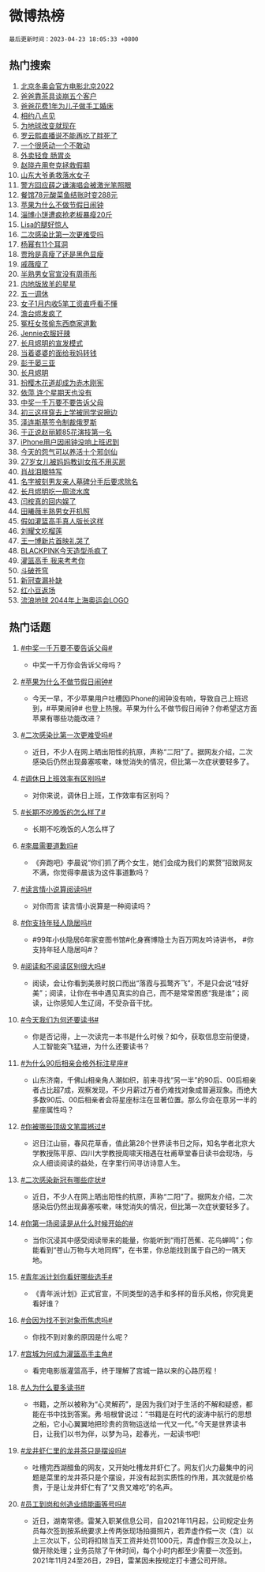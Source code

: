 # 微博热榜

`最后更新时间：2023-04-23 18:05:33 +0800`

## 热门搜索

1. [北京冬奥会官方电影北京2022](https://m.weibo.cn/search?containerid=100103type%3D1%26t%3D10%26q%3D%23%E5%8C%97%E4%BA%AC%E5%86%AC%E5%A5%A5%E4%BC%9A%E5%AE%98%E6%96%B9%E7%94%B5%E5%BD%B1%E5%8C%97%E4%BA%AC2022%23&stream_entry_id=51&isnewpage=1&extparam=seat%3D1%26pos%3D0%26cate%3D10103%26filter_type%3Drealtimehot%26stream_entry_id%3D51%26c_type%3D51%26dgr%3D0%26display_time%3D1682244331%26pre_seqid%3D168224433156304833234&luicode=10000011&lfid=106003type%253D25%2526t%253D3%2526disable_hot%253D1%2526filter_type%253Drealtimehot)
1. [爸爸靠茶具谈崩五个客户](https://m.weibo.cn/search?containerid=100103type%3D1%26t%3D10%26q%3D%23%E7%88%B8%E7%88%B8%E9%9D%A0%E8%8C%B6%E5%85%B7%E8%B0%88%E5%B4%A9%E4%BA%94%E4%B8%AA%E5%AE%A2%E6%88%B7%23&stream_entry_id=31&isnewpage=1&extparam=seat%3D1%26lcate%3D5001%26cate%3D5001%26realpos%3D1%26stream_entry_id%3D31%26q%3D%2523%25E7%2588%25B8%25E7%2588%25B8%25E9%259D%25A0%25E8%258C%25B6%25E5%2585%25B7%25E8%25B0%2588%25E5%25B4%25A9%25E4%25BA%2594%25E4%25B8%25AA%25E5%25AE%25A2%25E6%2588%25B7%2523%26dgr%3D0%26flag%3D2%26filter_type%3Drealtimehot%26pos%3D0%26c_type%3D31%26band_rank%3D1%26display_time%3D1682244331%26pre_seqid%3D168224433156304833234&luicode=10000011&lfid=106003type%253D25%2526t%253D3%2526disable_hot%253D1%2526filter_type%253Drealtimehot)
1. [爸爸花费1年为儿子做手工婚床](https://m.weibo.cn/search?containerid=100103type%3D1%26t%3D10%26q%3D%23%E7%88%B8%E7%88%B8%E8%8A%B1%E8%B4%B91%E5%B9%B4%E4%B8%BA%E5%84%BF%E5%AD%90%E5%81%9A%E6%89%8B%E5%B7%A5%E5%A9%9A%E5%BA%8A%23&stream_entry_id=31&isnewpage=1&extparam=seat%3D1%26lcate%3D5001%26cate%3D5001%26realpos%3D2%26stream_entry_id%3D31%26q%3D%2523%25E7%2588%25B8%25E7%2588%25B8%25E8%258A%25B1%25E8%25B4%25B91%25E5%25B9%25B4%25E4%25B8%25BA%25E5%2584%25BF%25E5%25AD%2590%25E5%2581%259A%25E6%2589%258B%25E5%25B7%25A5%25E5%25A9%259A%25E5%25BA%258A%2523%26dgr%3D0%26flag%3D1%26filter_type%3Drealtimehot%26pos%3D1%26c_type%3D31%26band_rank%3D2%26display_time%3D1682244331%26pre_seqid%3D168224433156304833234&luicode=10000011&lfid=106003type%253D25%2526t%253D3%2526disable_hot%253D1%2526filter_type%253Drealtimehot)
1. [相约八点见](https://m.weibo.cn/search?containerid=100103type%3D1%26t%3D10%26q%3D%23%E7%9B%B8%E7%BA%A6%E5%85%AB%E7%82%B9%E8%A7%81%23&stream_entry_id=31&isnewpage=1&extparam=seat%3D1%26lcate%3D5001%26cate%3D5001%26realpos%3D3%26stream_entry_id%3D31%26q%3D%2523%25E7%259B%25B8%25E7%25BA%25A6%25E5%2585%25AB%25E7%2582%25B9%25E8%25A7%2581%2523%26dgr%3D0%26flag%3D1%26filter_type%3Drealtimehot%26pos%3D2%26c_type%3D31%26band_rank%3D3%26display_time%3D1682244331%26pre_seqid%3D168224433156304833234&luicode=10000011&lfid=106003type%253D25%2526t%253D3%2526disable_hot%253D1%2526filter_type%253Drealtimehot)
1. [为地球改变就现在](https://m.weibo.cn/search?containerid=100103type%3D1%26t%3D10%26q%3D%23%E4%B8%BA%E5%9C%B0%E7%90%83%E6%94%B9%E5%8F%98%E5%B0%B1%E7%8E%B0%E5%9C%A8%23&stream_entry_id=31&isnewpage=1&extparam=seat%3D1%26lcate%3D5001%26cate%3D5001%26filter_type%3Drealtimehot%26stream_entry_id%3D31%26q%3D%2523%25E4%25B8%25BA%25E5%259C%25B0%25E7%2590%2583%25E6%2594%25B9%25E5%258F%2598%25E5%25B0%25B1%25E7%258E%25B0%25E5%259C%25A8%2523%26dgr%3D0%26topic_ad%3D1%26adid%3D186877%26pos%3D3%26c_type%3D31%26band_rank%3D4%26display_time%3D1682244331%26pre_seqid%3D168224433156304833234&luicode=10000011&lfid=106003type%253D25%2526t%253D3%2526disable_hot%253D1%2526filter_type%253Drealtimehot)
1. [罗云熙直播说不能再吃了胖死了](https://m.weibo.cn/search?containerid=100103type%3D1%26t%3D10%26q%3D%23%E7%BD%97%E4%BA%91%E7%86%99%E7%9B%B4%E6%92%AD%E8%AF%B4%E4%B8%8D%E8%83%BD%E5%86%8D%E5%90%83%E4%BA%86%E8%83%96%E6%AD%BB%E4%BA%86%23&stream_entry_id=31&isnewpage=1&extparam=seat%3D1%26lcate%3D5001%26cate%3D5001%26realpos%3D4%26stream_entry_id%3D31%26q%3D%2523%25E7%25BD%2597%25E4%25BA%2591%25E7%2586%2599%25E7%259B%25B4%25E6%2592%25AD%25E8%25AF%25B4%25E4%25B8%258D%25E8%2583%25BD%25E5%2586%258D%25E5%2590%2583%25E4%25BA%2586%25E8%2583%2596%25E6%25AD%25BB%25E4%25BA%2586%2523%26dgr%3D0%26flag%3D2%26filter_type%3Drealtimehot%26pos%3D4%26c_type%3D31%26band_rank%3D4%26display_time%3D1682244331%26pre_seqid%3D168224433156304833234&luicode=10000011&lfid=106003type%253D25%2526t%253D3%2526disable_hot%253D1%2526filter_type%253Drealtimehot)
1. [一个很感动一个不敢动](https://m.weibo.cn/search?containerid=100103type%3D1%26t%3D10%26q%3D%23%E4%B8%80%E4%B8%AA%E5%BE%88%E6%84%9F%E5%8A%A8%E4%B8%80%E4%B8%AA%E4%B8%8D%E6%95%A2%E5%8A%A8%23&stream_entry_id=31&isnewpage=1&extparam=seat%3D1%26lcate%3D5001%26cate%3D5001%26realpos%3D5%26stream_entry_id%3D31%26q%3D%2523%25E4%25B8%2580%25E4%25B8%25AA%25E5%25BE%2588%25E6%2584%259F%25E5%258A%25A8%25E4%25B8%2580%25E4%25B8%25AA%25E4%25B8%258D%25E6%2595%25A2%25E5%258A%25A8%2523%26dgr%3D0%26flag%3D1%26filter_type%3Drealtimehot%26pos%3D5%26c_type%3D31%26band_rank%3D5%26display_time%3D1682244331%26pre_seqid%3D168224433156304833234&luicode=10000011&lfid=106003type%253D25%2526t%253D3%2526disable_hot%253D1%2526filter_type%253Drealtimehot)
1. [外卖轻食 肠胃炎](https://m.weibo.cn/search?containerid=100103type%3D1%26t%3D10%26q%3D%E5%A4%96%E5%8D%96%E8%BD%BB%E9%A3%9F+%E8%82%A0%E8%83%83%E7%82%8E&stream_entry_id=31&isnewpage=1&extparam=seat%3D1%26lcate%3D5001%26cate%3D5001%26realpos%3D6%26stream_entry_id%3D31%26q%3D%25E5%25A4%2596%25E5%258D%2596%25E8%25BD%25BB%25E9%25A3%259F%2520%25E8%2582%25A0%25E8%2583%2583%25E7%2582%258E%26dgr%3D0%26flag%3D1%26filter_type%3Drealtimehot%26pos%3D6%26c_type%3D31%26band_rank%3D6%26display_time%3D1682244331%26pre_seqid%3D168224433156304833234&luicode=10000011&lfid=106003type%253D25%2526t%253D3%2526disable_hot%253D1%2526filter_type%253Drealtimehot)
1. [赵晓卉用夸克拯救假期](https://m.weibo.cn/search?containerid=100103type%3D1%26t%3D10%26q%3D%23%E8%B5%B5%E6%99%93%E5%8D%89%E7%94%A8%E5%A4%B8%E5%85%8B%E6%8B%AF%E6%95%91%E5%81%87%E6%9C%9F%23&stream_entry_id=31&isnewpage=1&extparam=seat%3D1%26lcate%3D5001%26cate%3D5001%26filter_type%3Drealtimehot%26stream_entry_id%3D31%26q%3D%2523%25E8%25B5%25B5%25E6%2599%2593%25E5%258D%2589%25E7%2594%25A8%25E5%25A4%25B8%25E5%2585%258B%25E6%258B%25AF%25E6%2595%2591%25E5%2581%2587%25E6%259C%259F%2523%26dgr%3D0%26topic_ad%3D1%26adid%3D187139%26pos%3D7%26c_type%3D31%26band_rank%3D7%26display_time%3D1682244331%26pre_seqid%3D168224433156304833234&luicode=10000011&lfid=106003type%253D25%2526t%253D3%2526disable_hot%253D1%2526filter_type%253Drealtimehot)
1. [山东大爷勇救落水女子](https://m.weibo.cn/search?containerid=100103type%3D1%26t%3D10%26q%3D%23%E5%B1%B1%E4%B8%9C%E5%A4%A7%E7%88%B7%E5%8B%87%E6%95%91%E8%90%BD%E6%B0%B4%E5%A5%B3%E5%AD%90%23&stream_entry_id=31&isnewpage=1&extparam=seat%3D1%26lcate%3D5001%26cate%3D5001%26realpos%3D7%26stream_entry_id%3D31%26q%3D%2523%25E5%25B1%25B1%25E4%25B8%259C%25E5%25A4%25A7%25E7%2588%25B7%25E5%258B%2587%25E6%2595%2591%25E8%2590%25BD%25E6%25B0%25B4%25E5%25A5%25B3%25E5%25AD%2590%2523%26dgr%3D0%26flag%3D1%26filter_type%3Drealtimehot%26pos%3D8%26c_type%3D31%26band_rank%3D7%26display_time%3D1682244331%26pre_seqid%3D168224433156304833234&luicode=10000011&lfid=106003type%253D25%2526t%253D3%2526disable_hot%253D1%2526filter_type%253Drealtimehot)
1. [警方回应薛之谦演唱会被激光笔照眼](https://m.weibo.cn/search?containerid=100103type%3D1%26t%3D10%26q%3D%23%E8%AD%A6%E6%96%B9%E5%9B%9E%E5%BA%94%E8%96%9B%E4%B9%8B%E8%B0%A6%E6%BC%94%E5%94%B1%E4%BC%9A%E8%A2%AB%E6%BF%80%E5%85%89%E7%AC%94%E7%85%A7%E7%9C%BC%23&stream_entry_id=31&isnewpage=1&extparam=seat%3D1%26lcate%3D5001%26cate%3D5001%26realpos%3D8%26stream_entry_id%3D31%26q%3D%2523%25E8%25AD%25A6%25E6%2596%25B9%25E5%259B%259E%25E5%25BA%2594%25E8%2596%259B%25E4%25B9%258B%25E8%25B0%25A6%25E6%25BC%2594%25E5%2594%25B1%25E4%25BC%259A%25E8%25A2%25AB%25E6%25BF%2580%25E5%2585%2589%25E7%25AC%2594%25E7%2585%25A7%25E7%259C%25BC%2523%26dgr%3D0%26flag%3D0%26filter_type%3Drealtimehot%26pos%3D9%26c_type%3D31%26band_rank%3D8%26display_time%3D1682244331%26pre_seqid%3D168224433156304833234&luicode=10000011&lfid=106003type%253D25%2526t%253D3%2526disable_hot%253D1%2526filter_type%253Drealtimehot)
1. [餐馆78元酸菜鱼结账时变288元](https://m.weibo.cn/search?containerid=100103type%3D1%26t%3D10%26q%3D%23%E9%A4%90%E9%A6%8678%E5%85%83%E9%85%B8%E8%8F%9C%E9%B1%BC%E7%BB%93%E8%B4%A6%E6%97%B6%E5%8F%98288%E5%85%83%23&stream_entry_id=31&isnewpage=1&extparam=seat%3D1%26lcate%3D5001%26cate%3D5001%26realpos%3D9%26stream_entry_id%3D31%26q%3D%2523%25E9%25A4%2590%25E9%25A6%258678%25E5%2585%2583%25E9%2585%25B8%25E8%258F%259C%25E9%25B1%25BC%25E7%25BB%2593%25E8%25B4%25A6%25E6%2597%25B6%25E5%258F%2598288%25E5%2585%2583%2523%26dgr%3D0%26flag%3D1%26filter_type%3Drealtimehot%26pos%3D10%26c_type%3D31%26band_rank%3D9%26display_time%3D1682244331%26pre_seqid%3D168224433156304833234&luicode=10000011&lfid=106003type%253D25%2526t%253D3%2526disable_hot%253D1%2526filter_type%253Drealtimehot)
1. [苹果为什么不做节假日闹钟](https://m.weibo.cn/search?containerid=100103type%3D1%26t%3D10%26q%3D%23%E8%8B%B9%E6%9E%9C%E4%B8%BA%E4%BB%80%E4%B9%88%E4%B8%8D%E5%81%9A%E8%8A%82%E5%81%87%E6%97%A5%E9%97%B9%E9%92%9F%23&stream_entry_id=31&isnewpage=1&extparam=seat%3D1%26lcate%3D5001%26cate%3D5001%26realpos%3D10%26stream_entry_id%3D31%26q%3D%2523%25E8%258B%25B9%25E6%259E%259C%25E4%25B8%25BA%25E4%25BB%2580%25E4%25B9%2588%25E4%25B8%258D%25E5%2581%259A%25E8%258A%2582%25E5%2581%2587%25E6%2597%25A5%25E9%2597%25B9%25E9%2592%259F%2523%26dgr%3D0%26flag%3D1%26filter_type%3Drealtimehot%26pos%3D11%26c_type%3D31%26band_rank%3D10%26display_time%3D1682244331%26pre_seqid%3D168224433156304833234&luicode=10000011&lfid=106003type%253D25%2526t%253D3%2526disable_hot%253D1%2526filter_type%253Drealtimehot)
1. [淄博小饼遭疯抢老板暴瘦20斤](https://m.weibo.cn/search?containerid=100103type%3D1%26t%3D10%26q%3D%23%E6%B7%84%E5%8D%9A%E5%B0%8F%E9%A5%BC%E9%81%AD%E7%96%AF%E6%8A%A2%E8%80%81%E6%9D%BF%E6%9A%B4%E7%98%A620%E6%96%A4%23&stream_entry_id=31&isnewpage=1&extparam=seat%3D1%26lcate%3D5001%26cate%3D5001%26realpos%3D11%26stream_entry_id%3D31%26q%3D%2523%25E6%25B7%2584%25E5%258D%259A%25E5%25B0%258F%25E9%25A5%25BC%25E9%2581%25AD%25E7%2596%25AF%25E6%258A%25A2%25E8%2580%2581%25E6%259D%25BF%25E6%259A%25B4%25E7%2598%25A620%25E6%2596%25A4%2523%26dgr%3D0%26flag%3D2%26filter_type%3Drealtimehot%26pos%3D12%26c_type%3D31%26band_rank%3D11%26display_time%3D1682244331%26pre_seqid%3D168224433156304833234&luicode=10000011&lfid=106003type%253D25%2526t%253D3%2526disable_hot%253D1%2526filter_type%253Drealtimehot)
1. [Lisa的腿好惊人](https://m.weibo.cn/search?containerid=100103type%3D1%26t%3D10%26q%3DLisa%E7%9A%84%E8%85%BF%E5%A5%BD%E6%83%8A%E4%BA%BA&stream_entry_id=31&isnewpage=1&extparam=seat%3D1%26lcate%3D5001%26cate%3D5001%26realpos%3D12%26stream_entry_id%3D31%26q%3DLisa%25E7%259A%2584%25E8%2585%25BF%25E5%25A5%25BD%25E6%2583%258A%25E4%25BA%25BA%26dgr%3D0%26flag%3D0%26filter_type%3Drealtimehot%26pos%3D13%26c_type%3D31%26band_rank%3D12%26display_time%3D1682244331%26pre_seqid%3D168224433156304833234&luicode=10000011&lfid=106003type%253D25%2526t%253D3%2526disable_hot%253D1%2526filter_type%253Drealtimehot)
1. [二次感染比第一次更难受吗](https://m.weibo.cn/search?containerid=100103type%3D1%26t%3D10%26q%3D%23%E4%BA%8C%E6%AC%A1%E6%84%9F%E6%9F%93%E6%AF%94%E7%AC%AC%E4%B8%80%E6%AC%A1%E6%9B%B4%E9%9A%BE%E5%8F%97%E5%90%97%23&stream_entry_id=31&isnewpage=1&extparam=seat%3D1%26lcate%3D5001%26cate%3D5001%26realpos%3D13%26stream_entry_id%3D31%26q%3D%2523%25E4%25BA%258C%25E6%25AC%25A1%25E6%2584%259F%25E6%259F%2593%25E6%25AF%2594%25E7%25AC%25AC%25E4%25B8%2580%25E6%25AC%25A1%25E6%259B%25B4%25E9%259A%25BE%25E5%258F%2597%25E5%2590%2597%2523%26dgr%3D0%26flag%3D0%26filter_type%3Drealtimehot%26pos%3D14%26c_type%3D31%26band_rank%3D13%26display_time%3D1682244331%26pre_seqid%3D168224433156304833234&luicode=10000011&lfid=106003type%253D25%2526t%253D3%2526disable_hot%253D1%2526filter_type%253Drealtimehot)
1. [杨幂有11个耳洞](https://m.weibo.cn/search?containerid=100103type%3D1%26t%3D10%26q%3D%23%E6%9D%A8%E5%B9%82%E6%9C%8911%E4%B8%AA%E8%80%B3%E6%B4%9E%23&stream_entry_id=31&isnewpage=1&extparam=seat%3D1%26lcate%3D5001%26cate%3D5001%26realpos%3D14%26stream_entry_id%3D31%26q%3D%2523%25E6%259D%25A8%25E5%25B9%2582%25E6%259C%258911%25E4%25B8%25AA%25E8%2580%25B3%25E6%25B4%259E%2523%26dgr%3D0%26flag%3D2%26filter_type%3Drealtimehot%26pos%3D15%26c_type%3D31%26band_rank%3D14%26display_time%3D1682244331%26pre_seqid%3D168224433156304833234&luicode=10000011&lfid=106003type%253D25%2526t%253D3%2526disable_hot%253D1%2526filter_type%253Drealtimehot)
1. [贾玲是真瘦了还是黑色显瘦](https://m.weibo.cn/search?containerid=100103type%3D1%26t%3D10%26q%3D%23%E8%B4%BE%E7%8E%B2%E6%98%AF%E7%9C%9F%E7%98%A6%E4%BA%86%E8%BF%98%E6%98%AF%E9%BB%91%E8%89%B2%E6%98%BE%E7%98%A6%23&stream_entry_id=31&isnewpage=1&extparam=seat%3D1%26lcate%3D5001%26cate%3D5001%26realpos%3D15%26stream_entry_id%3D31%26q%3D%2523%25E8%25B4%25BE%25E7%258E%25B2%25E6%2598%25AF%25E7%259C%259F%25E7%2598%25A6%25E4%25BA%2586%25E8%25BF%2598%25E6%2598%25AF%25E9%25BB%2591%25E8%2589%25B2%25E6%2598%25BE%25E7%2598%25A6%2523%26dgr%3D0%26flag%3D2%26filter_type%3Drealtimehot%26pos%3D16%26c_type%3D31%26band_rank%3D15%26display_time%3D1682244331%26pre_seqid%3D168224433156304833234&luicode=10000011&lfid=106003type%253D25%2526t%253D3%2526disable_hot%253D1%2526filter_type%253Drealtimehot)
1. [戚薇瘦了](https://m.weibo.cn/search?containerid=100103type%3D1%26t%3D10%26q%3D%23%E6%88%9A%E8%96%87%E7%98%A6%E4%BA%86%23&stream_entry_id=31&isnewpage=1&extparam=seat%3D1%26lcate%3D5001%26cate%3D5001%26realpos%3D16%26stream_entry_id%3D31%26q%3D%2523%25E6%2588%259A%25E8%2596%2587%25E7%2598%25A6%25E4%25BA%2586%2523%26dgr%3D0%26flag%3D0%26filter_type%3Drealtimehot%26pos%3D17%26c_type%3D31%26band_rank%3D16%26display_time%3D1682244331%26pre_seqid%3D168224433156304833234&luicode=10000011&lfid=106003type%253D25%2526t%253D3%2526disable_hot%253D1%2526filter_type%253Drealtimehot)
1. [半熟男女官宣没有周雨彤](https://m.weibo.cn/search?containerid=100103type%3D1%26t%3D10%26q%3D%23%E5%8D%8A%E7%86%9F%E7%94%B7%E5%A5%B3%E5%AE%98%E5%AE%A3%E6%B2%A1%E6%9C%89%E5%91%A8%E9%9B%A8%E5%BD%A4%23&stream_entry_id=31&isnewpage=1&extparam=seat%3D1%26lcate%3D5001%26cate%3D5001%26realpos%3D17%26stream_entry_id%3D31%26q%3D%2523%25E5%258D%258A%25E7%2586%259F%25E7%2594%25B7%25E5%25A5%25B3%25E5%25AE%2598%25E5%25AE%25A3%25E6%25B2%25A1%25E6%259C%2589%25E5%2591%25A8%25E9%259B%25A8%25E5%25BD%25A4%2523%26dgr%3D0%26flag%3D1%26filter_type%3Drealtimehot%26pos%3D18%26c_type%3D31%26band_rank%3D17%26display_time%3D1682244331%26pre_seqid%3D168224433156304833234&luicode=10000011&lfid=106003type%253D25%2526t%253D3%2526disable_hot%253D1%2526filter_type%253Drealtimehot)
1. [内地版放羊的星星](https://m.weibo.cn/search?containerid=100103type%3D1%26t%3D10%26q%3D%23%E5%86%85%E5%9C%B0%E7%89%88%E6%94%BE%E7%BE%8A%E7%9A%84%E6%98%9F%E6%98%9F%23&stream_entry_id=31&isnewpage=1&extparam=seat%3D1%26lcate%3D5001%26cate%3D5001%26realpos%3D18%26stream_entry_id%3D31%26q%3D%2523%25E5%2586%2585%25E5%259C%25B0%25E7%2589%2588%25E6%2594%25BE%25E7%25BE%258A%25E7%259A%2584%25E6%2598%259F%25E6%2598%259F%2523%26dgr%3D0%26flag%3D1%26filter_type%3Drealtimehot%26pos%3D19%26c_type%3D31%26band_rank%3D18%26display_time%3D1682244331%26pre_seqid%3D168224433156304833234&luicode=10000011&lfid=106003type%253D25%2526t%253D3%2526disable_hot%253D1%2526filter_type%253Drealtimehot)
1. [五一调休](https://m.weibo.cn/search?containerid=100103type%3D1%26t%3D10%26q%3D%E4%BA%94%E4%B8%80%E8%B0%83%E4%BC%91&stream_entry_id=31&isnewpage=1&extparam=seat%3D1%26lcate%3D5001%26cate%3D5001%26realpos%3D19%26stream_entry_id%3D31%26q%3D%25E4%25BA%2594%25E4%25B8%2580%25E8%25B0%2583%25E4%25BC%2591%26dgr%3D0%26flag%3D0%26filter_type%3Drealtimehot%26pos%3D20%26c_type%3D31%26band_rank%3D19%26display_time%3D1682244331%26pre_seqid%3D168224433156304833234&luicode=10000011&lfid=106003type%253D25%2526t%253D3%2526disable_hot%253D1%2526filter_type%253Drealtimehot)
1. [女子1月内收5笔工资直呼看不懂](https://m.weibo.cn/search?containerid=100103type%3D1%26t%3D10%26q%3D%23%E5%A5%B3%E5%AD%901%E6%9C%88%E5%86%85%E6%94%B65%E7%AC%94%E5%B7%A5%E8%B5%84%E7%9B%B4%E5%91%BC%E7%9C%8B%E4%B8%8D%E6%87%82%23&stream_entry_id=31&isnewpage=1&extparam=seat%3D1%26lcate%3D5001%26cate%3D5001%26realpos%3D20%26stream_entry_id%3D31%26q%3D%2523%25E5%25A5%25B3%25E5%25AD%25901%25E6%259C%2588%25E5%2586%2585%25E6%2594%25B65%25E7%25AC%2594%25E5%25B7%25A5%25E8%25B5%2584%25E7%259B%25B4%25E5%2591%25BC%25E7%259C%258B%25E4%25B8%258D%25E6%2587%2582%2523%26dgr%3D0%26flag%3D0%26filter_type%3Drealtimehot%26pos%3D21%26c_type%3D31%26band_rank%3D20%26display_time%3D1682244331%26pre_seqid%3D168224433156304833234&luicode=10000011&lfid=106003type%253D25%2526t%253D3%2526disable_hot%253D1%2526filter_type%253Drealtimehot)
1. [澹台烬发疯了](https://m.weibo.cn/search?containerid=100103type%3D1%26t%3D10%26q%3D%23%E6%BE%B9%E5%8F%B0%E7%83%AC%E5%8F%91%E7%96%AF%E4%BA%86%23&stream_entry_id=31&isnewpage=1&extparam=seat%3D1%26lcate%3D5001%26cate%3D5001%26realpos%3D21%26stream_entry_id%3D31%26q%3D%2523%25E6%25BE%25B9%25E5%258F%25B0%25E7%2583%25AC%25E5%258F%2591%25E7%2596%25AF%25E4%25BA%2586%2523%26dgr%3D0%26flag%3D0%26filter_type%3Drealtimehot%26pos%3D22%26c_type%3D31%26band_rank%3D21%26display_time%3D1682244331%26pre_seqid%3D168224433156304833234&luicode=10000011&lfid=106003type%253D25%2526t%253D3%2526disable_hot%253D1%2526filter_type%253Drealtimehot)
1. [冤枉女孩偷东西商家道歉](https://m.weibo.cn/search?containerid=100103type%3D1%26t%3D10%26q%3D%23%E5%86%A4%E6%9E%89%E5%A5%B3%E5%AD%A9%E5%81%B7%E4%B8%9C%E8%A5%BF%E5%95%86%E5%AE%B6%E9%81%93%E6%AD%89%23&stream_entry_id=31&isnewpage=1&extparam=seat%3D1%26lcate%3D5001%26cate%3D5001%26realpos%3D22%26stream_entry_id%3D31%26q%3D%2523%25E5%2586%25A4%25E6%259E%2589%25E5%25A5%25B3%25E5%25AD%25A9%25E5%2581%25B7%25E4%25B8%259C%25E8%25A5%25BF%25E5%2595%2586%25E5%25AE%25B6%25E9%2581%2593%25E6%25AD%2589%2523%26dgr%3D0%26flag%3D0%26filter_type%3Drealtimehot%26pos%3D23%26c_type%3D31%26band_rank%3D22%26display_time%3D1682244331%26pre_seqid%3D168224433156304833234&luicode=10000011&lfid=106003type%253D25%2526t%253D3%2526disable_hot%253D1%2526filter_type%253Drealtimehot)
1. [Jennie衣服好辣](https://m.weibo.cn/search?containerid=100103type%3D1%26t%3D10%26q%3D%23Jennie%E8%A1%A3%E6%9C%8D%E5%A5%BD%E8%BE%A3%23&stream_entry_id=31&isnewpage=1&extparam=seat%3D1%26lcate%3D5001%26cate%3D5001%26realpos%3D23%26stream_entry_id%3D31%26q%3D%2523Jennie%25E8%25A1%25A3%25E6%259C%258D%25E5%25A5%25BD%25E8%25BE%25A3%2523%26dgr%3D0%26flag%3D0%26filter_type%3Drealtimehot%26pos%3D24%26c_type%3D31%26band_rank%3D23%26display_time%3D1682244331%26pre_seqid%3D168224433156304833234&luicode=10000011&lfid=106003type%253D25%2526t%253D3%2526disable_hot%253D1%2526filter_type%253Drealtimehot)
1. [长月烬明的宣发模式](https://m.weibo.cn/search?containerid=100103type%3D1%26t%3D10%26q%3D%23%E9%95%BF%E6%9C%88%E7%83%AC%E6%98%8E%E7%9A%84%E5%AE%A3%E5%8F%91%E6%A8%A1%E5%BC%8F%23&stream_entry_id=31&isnewpage=1&extparam=seat%3D1%26lcate%3D5001%26cate%3D5001%26realpos%3D24%26stream_entry_id%3D31%26q%3D%2523%25E9%2595%25BF%25E6%259C%2588%25E7%2583%25AC%25E6%2598%258E%25E7%259A%2584%25E5%25AE%25A3%25E5%258F%2591%25E6%25A8%25A1%25E5%25BC%258F%2523%26dgr%3D0%26flag%3D1%26filter_type%3Drealtimehot%26pos%3D25%26c_type%3D31%26band_rank%3D24%26display_time%3D1682244331%26pre_seqid%3D168224433156304833234&luicode=10000011&lfid=106003type%253D25%2526t%253D3%2526disable_hot%253D1%2526filter_type%253Drealtimehot)
1. [当着婆婆的面给我妈转钱](https://m.weibo.cn/search?containerid=100103type%3D1%26t%3D10%26q%3D%E5%BD%93%E7%9D%80%E5%A9%86%E5%A9%86%E7%9A%84%E9%9D%A2%E7%BB%99%E6%88%91%E5%A6%88%E8%BD%AC%E9%92%B1&stream_entry_id=31&isnewpage=1&extparam=seat%3D1%26lcate%3D5001%26cate%3D5001%26realpos%3D25%26stream_entry_id%3D31%26q%3D%25E5%25BD%2593%25E7%259D%2580%25E5%25A9%2586%25E5%25A9%2586%25E7%259A%2584%25E9%259D%25A2%25E7%25BB%2599%25E6%2588%2591%25E5%25A6%2588%25E8%25BD%25AC%25E9%2592%25B1%26dgr%3D0%26flag%3D0%26filter_type%3Drealtimehot%26pos%3D26%26c_type%3D31%26band_rank%3D25%26display_time%3D1682244331%26pre_seqid%3D168224433156304833234&luicode=10000011&lfid=106003type%253D25%2526t%253D3%2526disable_hot%253D1%2526filter_type%253Drealtimehot)
1. [彭于晏三亚](https://m.weibo.cn/search?containerid=100103type%3D1%26t%3D10%26q%3D%E5%BD%AD%E4%BA%8E%E6%99%8F%E4%B8%89%E4%BA%9A&stream_entry_id=31&isnewpage=1&extparam=seat%3D1%26lcate%3D5001%26cate%3D5001%26realpos%3D26%26stream_entry_id%3D31%26q%3D%25E5%25BD%25AD%25E4%25BA%258E%25E6%2599%258F%25E4%25B8%2589%25E4%25BA%259A%26dgr%3D0%26flag%3D1%26filter_type%3Drealtimehot%26pos%3D27%26c_type%3D31%26band_rank%3D26%26display_time%3D1682244331%26pre_seqid%3D168224433156304833234&luicode=10000011&lfid=106003type%253D25%2526t%253D3%2526disable_hot%253D1%2526filter_type%253Drealtimehot)
1. [长月烬明](https://m.weibo.cn/search?containerid=100103type%3D1%26t%3D10%26q%3D%E9%95%BF%E6%9C%88%E7%83%AC%E6%98%8E&stream_entry_id=31&isnewpage=1&extparam=seat%3D1%26lcate%3D5001%26cate%3D5001%26realpos%3D27%26stream_entry_id%3D31%26q%3D%25E9%2595%25BF%25E6%259C%2588%25E7%2583%25AC%25E6%2598%258E%26dgr%3D0%26flag%3D1%26filter_type%3Drealtimehot%26pos%3D28%26c_type%3D31%26band_rank%3D27%26display_time%3D1682244331%26pre_seqid%3D168224433156304833234&luicode=10000011&lfid=106003type%253D25%2526t%253D3%2526disable_hot%253D1%2526filter_type%253Drealtimehot)
1. [扮樱木花道却成为赤木刚宪](https://m.weibo.cn/search?containerid=100103type%3D1%26t%3D10%26q%3D%23%E6%89%AE%E6%A8%B1%E6%9C%A8%E8%8A%B1%E9%81%93%E5%8D%B4%E6%88%90%E4%B8%BA%E8%B5%A4%E6%9C%A8%E5%88%9A%E5%AE%AA%23&stream_entry_id=31&isnewpage=1&extparam=seat%3D1%26lcate%3D5001%26cate%3D5001%26realpos%3D28%26stream_entry_id%3D31%26q%3D%2523%25E6%2589%25AE%25E6%25A8%25B1%25E6%259C%25A8%25E8%258A%25B1%25E9%2581%2593%25E5%258D%25B4%25E6%2588%2590%25E4%25B8%25BA%25E8%25B5%25A4%25E6%259C%25A8%25E5%2588%259A%25E5%25AE%25AA%2523%26dgr%3D0%26flag%3D0%26filter_type%3Drealtimehot%26pos%3D29%26c_type%3D31%26band_rank%3D28%26display_time%3D1682244331%26pre_seqid%3D168224433156304833234&luicode=10000011&lfid=106003type%253D25%2526t%253D3%2526disable_hot%253D1%2526filter_type%253Drealtimehot)
1. [依萍 连个星期天也没有](https://m.weibo.cn/search?containerid=100103type%3D1%26t%3D10%26q%3D%E4%BE%9D%E8%90%8D+%E8%BF%9E%E4%B8%AA%E6%98%9F%E6%9C%9F%E5%A4%A9%E4%B9%9F%E6%B2%A1%E6%9C%89&stream_entry_id=31&isnewpage=1&extparam=seat%3D1%26lcate%3D5001%26cate%3D5001%26realpos%3D29%26stream_entry_id%3D31%26q%3D%25E4%25BE%259D%25E8%2590%258D%2520%25E8%25BF%259E%25E4%25B8%25AA%25E6%2598%259F%25E6%259C%259F%25E5%25A4%25A9%25E4%25B9%259F%25E6%25B2%25A1%25E6%259C%2589%26dgr%3D0%26flag%3D0%26filter_type%3Drealtimehot%26pos%3D30%26c_type%3D31%26band_rank%3D29%26display_time%3D1682244331%26pre_seqid%3D168224433156304833234&luicode=10000011&lfid=106003type%253D25%2526t%253D3%2526disable_hot%253D1%2526filter_type%253Drealtimehot)
1. [中奖一千万要不要告诉父母](https://m.weibo.cn/search?containerid=100103type%3D1%26t%3D10%26q%3D%23%E4%B8%AD%E5%A5%96%E4%B8%80%E5%8D%83%E4%B8%87%E8%A6%81%E4%B8%8D%E8%A6%81%E5%91%8A%E8%AF%89%E7%88%B6%E6%AF%8D%23&stream_entry_id=31&isnewpage=1&extparam=seat%3D1%26lcate%3D5001%26cate%3D5001%26realpos%3D30%26stream_entry_id%3D31%26q%3D%2523%25E4%25B8%25AD%25E5%25A5%2596%25E4%25B8%2580%25E5%258D%2583%25E4%25B8%2587%25E8%25A6%2581%25E4%25B8%258D%25E8%25A6%2581%25E5%2591%258A%25E8%25AF%2589%25E7%2588%25B6%25E6%25AF%258D%2523%26dgr%3D0%26flag%3D0%26filter_type%3Drealtimehot%26pos%3D31%26c_type%3D31%26band_rank%3D30%26display_time%3D1682244331%26pre_seqid%3D168224433156304833234&luicode=10000011&lfid=106003type%253D25%2526t%253D3%2526disable_hot%253D1%2526filter_type%253Drealtimehot)
1. [初三这样穿去上学被同学说擦边](https://m.weibo.cn/search?containerid=100103type%3D1%26t%3D10%26q%3D%E5%88%9D%E4%B8%89%E8%BF%99%E6%A0%B7%E7%A9%BF%E5%8E%BB%E4%B8%8A%E5%AD%A6%E8%A2%AB%E5%90%8C%E5%AD%A6%E8%AF%B4%E6%93%A6%E8%BE%B9&stream_entry_id=31&isnewpage=1&extparam=seat%3D1%26lcate%3D5001%26cate%3D5001%26realpos%3D31%26stream_entry_id%3D31%26q%3D%25E5%2588%259D%25E4%25B8%2589%25E8%25BF%2599%25E6%25A0%25B7%25E7%25A9%25BF%25E5%258E%25BB%25E4%25B8%258A%25E5%25AD%25A6%25E8%25A2%25AB%25E5%2590%258C%25E5%25AD%25A6%25E8%25AF%25B4%25E6%2593%25A6%25E8%25BE%25B9%26dgr%3D0%26flag%3D1%26filter_type%3Drealtimehot%26pos%3D32%26c_type%3D31%26band_rank%3D31%26display_time%3D1682244331%26pre_seqid%3D168224433156304833234&luicode=10000011&lfid=106003type%253D25%2526t%253D3%2526disable_hot%253D1%2526filter_type%253Drealtimehot)
1. [泽连斯基签令制裁俄罗斯](https://m.weibo.cn/search?containerid=100103type%3D1%26t%3D10%26q%3D%23%E6%B3%BD%E8%BF%9E%E6%96%AF%E5%9F%BA%E7%AD%BE%E4%BB%A4%E5%88%B6%E8%A3%81%E4%BF%84%E7%BD%97%E6%96%AF%23&stream_entry_id=31&isnewpage=1&extparam=seat%3D1%26lcate%3D5001%26cate%3D5001%26realpos%3D32%26stream_entry_id%3D31%26q%3D%2523%25E6%25B3%25BD%25E8%25BF%259E%25E6%2596%25AF%25E5%259F%25BA%25E7%25AD%25BE%25E4%25BB%25A4%25E5%2588%25B6%25E8%25A3%2581%25E4%25BF%2584%25E7%25BD%2597%25E6%2596%25AF%2523%26dgr%3D0%26flag%3D1%26filter_type%3Drealtimehot%26pos%3D33%26c_type%3D31%26band_rank%3D32%26display_time%3D1682244331%26pre_seqid%3D168224433156304833234&luicode=10000011&lfid=106003type%253D25%2526t%253D3%2526disable_hot%253D1%2526filter_type%253Drealtimehot)
1. [于正说赵丽颖85花演技第一名](https://m.weibo.cn/search?containerid=100103type%3D1%26t%3D10%26q%3D%23%E4%BA%8E%E6%AD%A3%E8%AF%B4%E8%B5%B5%E4%B8%BD%E9%A2%9685%E8%8A%B1%E6%BC%94%E6%8A%80%E7%AC%AC%E4%B8%80%E5%90%8D%23&stream_entry_id=31&isnewpage=1&extparam=seat%3D1%26lcate%3D5001%26cate%3D5001%26realpos%3D33%26stream_entry_id%3D31%26q%3D%2523%25E4%25BA%258E%25E6%25AD%25A3%25E8%25AF%25B4%25E8%25B5%25B5%25E4%25B8%25BD%25E9%25A2%259685%25E8%258A%25B1%25E6%25BC%2594%25E6%258A%2580%25E7%25AC%25AC%25E4%25B8%2580%25E5%2590%258D%2523%26dgr%3D0%26flag%3D0%26filter_type%3Drealtimehot%26pos%3D34%26c_type%3D31%26band_rank%3D33%26display_time%3D1682244331%26pre_seqid%3D168224433156304833234&luicode=10000011&lfid=106003type%253D25%2526t%253D3%2526disable_hot%253D1%2526filter_type%253Drealtimehot)
1. [iPhone用户因闹钟没响上班迟到](https://m.weibo.cn/search?containerid=100103type%3D1%26t%3D10%26q%3D%23iPhone%E7%94%A8%E6%88%B7%E5%9B%A0%E9%97%B9%E9%92%9F%E6%B2%A1%E5%93%8D%E4%B8%8A%E7%8F%AD%E8%BF%9F%E5%88%B0%23&stream_entry_id=31&isnewpage=1&extparam=seat%3D1%26lcate%3D5001%26cate%3D5001%26realpos%3D34%26stream_entry_id%3D31%26q%3D%2523iPhone%25E7%2594%25A8%25E6%2588%25B7%25E5%259B%25A0%25E9%2597%25B9%25E9%2592%259F%25E6%25B2%25A1%25E5%2593%258D%25E4%25B8%258A%25E7%258F%25AD%25E8%25BF%259F%25E5%2588%25B0%2523%26dgr%3D0%26flag%3D0%26filter_type%3Drealtimehot%26pos%3D35%26c_type%3D31%26band_rank%3D34%26display_time%3D1682244331%26pre_seqid%3D168224433156304833234&luicode=10000011&lfid=106003type%253D25%2526t%253D3%2526disable_hot%253D1%2526filter_type%253Drealtimehot)
1. [今天的怨气可以养活十个邪剑仙](https://m.weibo.cn/search?containerid=100103type%3D1%26t%3D10%26q%3D%E4%BB%8A%E5%A4%A9%E7%9A%84%E6%80%A8%E6%B0%94%E5%8F%AF%E4%BB%A5%E5%85%BB%E6%B4%BB%E5%8D%81%E4%B8%AA%E9%82%AA%E5%89%91%E4%BB%99&stream_entry_id=31&isnewpage=1&extparam=seat%3D1%26lcate%3D5001%26cate%3D5001%26realpos%3D35%26stream_entry_id%3D31%26q%3D%25E4%25BB%258A%25E5%25A4%25A9%25E7%259A%2584%25E6%2580%25A8%25E6%25B0%2594%25E5%258F%25AF%25E4%25BB%25A5%25E5%2585%25BB%25E6%25B4%25BB%25E5%258D%2581%25E4%25B8%25AA%25E9%2582%25AA%25E5%2589%2591%25E4%25BB%2599%26dgr%3D0%26flag%3D0%26filter_type%3Drealtimehot%26pos%3D36%26c_type%3D31%26band_rank%3D35%26display_time%3D1682244331%26pre_seqid%3D168224433156304833234&luicode=10000011&lfid=106003type%253D25%2526t%253D3%2526disable_hot%253D1%2526filter_type%253Drealtimehot)
1. [27岁女儿被妈妈教训女孩不用买房](https://m.weibo.cn/search?containerid=100103type%3D1%26t%3D10%26q%3D%2327%E5%B2%81%E5%A5%B3%E5%84%BF%E8%A2%AB%E5%A6%88%E5%A6%88%E6%95%99%E8%AE%AD%E5%A5%B3%E5%AD%A9%E4%B8%8D%E7%94%A8%E4%B9%B0%E6%88%BF%23&stream_entry_id=31&isnewpage=1&extparam=seat%3D1%26lcate%3D5001%26cate%3D5001%26realpos%3D36%26stream_entry_id%3D31%26q%3D%252327%25E5%25B2%2581%25E5%25A5%25B3%25E5%2584%25BF%25E8%25A2%25AB%25E5%25A6%2588%25E5%25A6%2588%25E6%2595%2599%25E8%25AE%25AD%25E5%25A5%25B3%25E5%25AD%25A9%25E4%25B8%258D%25E7%2594%25A8%25E4%25B9%25B0%25E6%2588%25BF%2523%26dgr%3D0%26flag%3D0%26filter_type%3Drealtimehot%26pos%3D37%26c_type%3D31%26band_rank%3D36%26display_time%3D1682244331%26pre_seqid%3D168224433156304833234&luicode=10000011&lfid=106003type%253D25%2526t%253D3%2526disable_hot%253D1%2526filter_type%253Drealtimehot)
1. [肖战泪眼特写](https://m.weibo.cn/search?containerid=100103type%3D1%26t%3D10%26q%3D%23%E8%82%96%E6%88%98%E6%B3%AA%E7%9C%BC%E7%89%B9%E5%86%99%23&stream_entry_id=31&isnewpage=1&extparam=seat%3D1%26lcate%3D5001%26cate%3D5001%26realpos%3D37%26stream_entry_id%3D31%26q%3D%2523%25E8%2582%2596%25E6%2588%2598%25E6%25B3%25AA%25E7%259C%25BC%25E7%2589%25B9%25E5%2586%2599%2523%26dgr%3D0%26flag%3D1%26filter_type%3Drealtimehot%26pos%3D38%26c_type%3D31%26band_rank%3D37%26display_time%3D1682244331%26pre_seqid%3D168224433156304833234&luicode=10000011&lfid=106003type%253D25%2526t%253D3%2526disable_hot%253D1%2526filter_type%253Drealtimehot)
1. [名字被刻男友亲人墓碑分手后要求除名](https://m.weibo.cn/search?containerid=100103type%3D1%26t%3D10%26q%3D%23%E5%90%8D%E5%AD%97%E8%A2%AB%E5%88%BB%E7%94%B7%E5%8F%8B%E4%BA%B2%E4%BA%BA%E5%A2%93%E7%A2%91%E5%88%86%E6%89%8B%E5%90%8E%E8%A6%81%E6%B1%82%E9%99%A4%E5%90%8D%23&stream_entry_id=31&isnewpage=1&extparam=seat%3D1%26lcate%3D5001%26cate%3D5001%26realpos%3D38%26stream_entry_id%3D31%26q%3D%2523%25E5%2590%258D%25E5%25AD%2597%25E8%25A2%25AB%25E5%2588%25BB%25E7%2594%25B7%25E5%258F%258B%25E4%25BA%25B2%25E4%25BA%25BA%25E5%25A2%2593%25E7%25A2%2591%25E5%2588%2586%25E6%2589%258B%25E5%2590%258E%25E8%25A6%2581%25E6%25B1%2582%25E9%2599%25A4%25E5%2590%258D%2523%26dgr%3D0%26flag%3D1%26filter_type%3Drealtimehot%26pos%3D39%26c_type%3D31%26band_rank%3D38%26display_time%3D1682244331%26pre_seqid%3D168224433156304833234&luicode=10000011&lfid=106003type%253D25%2526t%253D3%2526disable_hot%253D1%2526filter_type%253Drealtimehot)
1. [长月烬明吃一周流水席](https://m.weibo.cn/search?containerid=100103type%3D1%26t%3D10%26q%3D%23%E9%95%BF%E6%9C%88%E7%83%AC%E6%98%8E%E5%90%83%E4%B8%80%E5%91%A8%E6%B5%81%E6%B0%B4%E5%B8%AD%23&stream_entry_id=31&isnewpage=1&extparam=seat%3D1%26lcate%3D5001%26cate%3D5001%26realpos%3D39%26stream_entry_id%3D31%26q%3D%2523%25E9%2595%25BF%25E6%259C%2588%25E7%2583%25AC%25E6%2598%258E%25E5%2590%2583%25E4%25B8%2580%25E5%2591%25A8%25E6%25B5%2581%25E6%25B0%25B4%25E5%25B8%25AD%2523%26dgr%3D0%26flag%3D1%26filter_type%3Drealtimehot%26pos%3D40%26c_type%3D31%26band_rank%3D39%26display_time%3D1682244331%26pre_seqid%3D168224433156304833234&luicode=10000011&lfid=106003type%253D25%2526t%253D3%2526disable_hot%253D1%2526filter_type%253Drealtimehot)
1. [闫桉真的回内娱了](https://m.weibo.cn/search?containerid=100103type%3D1%26t%3D10%26q%3D%23%E9%97%AB%E6%A1%89%E7%9C%9F%E7%9A%84%E5%9B%9E%E5%86%85%E5%A8%B1%E4%BA%86%23&stream_entry_id=31&isnewpage=1&extparam=seat%3D1%26lcate%3D5001%26cate%3D5001%26realpos%3D40%26stream_entry_id%3D31%26q%3D%2523%25E9%2597%25AB%25E6%25A1%2589%25E7%259C%259F%25E7%259A%2584%25E5%259B%259E%25E5%2586%2585%25E5%25A8%25B1%25E4%25BA%2586%2523%26dgr%3D0%26flag%3D0%26filter_type%3Drealtimehot%26pos%3D41%26c_type%3D31%26band_rank%3D40%26display_time%3D1682244331%26pre_seqid%3D168224433156304833234&luicode=10000011&lfid=106003type%253D25%2526t%253D3%2526disable_hot%253D1%2526filter_type%253Drealtimehot)
1. [田曦薇半熟男女开机照](https://m.weibo.cn/search?containerid=100103type%3D1%26t%3D10%26q%3D%23%E7%94%B0%E6%9B%A6%E8%96%87%E5%8D%8A%E7%86%9F%E7%94%B7%E5%A5%B3%E5%BC%80%E6%9C%BA%E7%85%A7%23&stream_entry_id=31&isnewpage=1&extparam=seat%3D1%26lcate%3D5001%26cate%3D5001%26realpos%3D41%26stream_entry_id%3D31%26q%3D%2523%25E7%2594%25B0%25E6%259B%25A6%25E8%2596%2587%25E5%258D%258A%25E7%2586%259F%25E7%2594%25B7%25E5%25A5%25B3%25E5%25BC%2580%25E6%259C%25BA%25E7%2585%25A7%2523%26dgr%3D0%26flag%3D0%26filter_type%3Drealtimehot%26pos%3D42%26c_type%3D31%26band_rank%3D41%26display_time%3D1682244331%26pre_seqid%3D168224433156304833234&luicode=10000011&lfid=106003type%253D25%2526t%253D3%2526disable_hot%253D1%2526filter_type%253Drealtimehot)
1. [假如灌篮高手真人版长这样](https://m.weibo.cn/search?containerid=100103type%3D1%26t%3D10%26q%3D%23%E5%81%87%E5%A6%82%E7%81%8C%E7%AF%AE%E9%AB%98%E6%89%8B%E7%9C%9F%E4%BA%BA%E7%89%88%E9%95%BF%E8%BF%99%E6%A0%B7%23&stream_entry_id=31&isnewpage=1&extparam=seat%3D1%26lcate%3D5001%26cate%3D5001%26realpos%3D42%26stream_entry_id%3D31%26q%3D%2523%25E5%2581%2587%25E5%25A6%2582%25E7%2581%258C%25E7%25AF%25AE%25E9%25AB%2598%25E6%2589%258B%25E7%259C%259F%25E4%25BA%25BA%25E7%2589%2588%25E9%2595%25BF%25E8%25BF%2599%25E6%25A0%25B7%2523%26dgr%3D0%26flag%3D0%26filter_type%3Drealtimehot%26pos%3D43%26c_type%3D31%26band_rank%3D42%26display_time%3D1682244331%26pre_seqid%3D168224433156304833234&luicode=10000011&lfid=106003type%253D25%2526t%253D3%2526disable_hot%253D1%2526filter_type%253Drealtimehot)
1. [刘耀文吃榴莲](https://m.weibo.cn/search?containerid=100103type%3D1%26t%3D10%26q%3D%23%E5%88%98%E8%80%80%E6%96%87%E5%90%83%E6%A6%B4%E8%8E%B2%23&stream_entry_id=31&isnewpage=1&extparam=seat%3D1%26lcate%3D5001%26cate%3D5001%26realpos%3D43%26stream_entry_id%3D31%26q%3D%2523%25E5%2588%2598%25E8%2580%2580%25E6%2596%2587%25E5%2590%2583%25E6%25A6%25B4%25E8%258E%25B2%2523%26dgr%3D0%26flag%3D1%26filter_type%3Drealtimehot%26pos%3D44%26c_type%3D31%26band_rank%3D43%26display_time%3D1682244331%26pre_seqid%3D168224433156304833234&luicode=10000011&lfid=106003type%253D25%2526t%253D3%2526disable_hot%253D1%2526filter_type%253Drealtimehot)
1. [王一博新片首映礼哭了](https://m.weibo.cn/search?containerid=100103type%3D1%26t%3D10%26q%3D%23%E7%8E%8B%E4%B8%80%E5%8D%9A%E6%96%B0%E7%89%87%E9%A6%96%E6%98%A0%E7%A4%BC%E5%93%AD%E4%BA%86%23&stream_entry_id=31&isnewpage=1&extparam=seat%3D1%26lcate%3D5001%26cate%3D5001%26realpos%3D44%26stream_entry_id%3D31%26q%3D%2523%25E7%258E%258B%25E4%25B8%2580%25E5%258D%259A%25E6%2596%25B0%25E7%2589%2587%25E9%25A6%2596%25E6%2598%25A0%25E7%25A4%25BC%25E5%2593%25AD%25E4%25BA%2586%2523%26dgr%3D0%26flag%3D0%26filter_type%3Drealtimehot%26pos%3D45%26c_type%3D31%26band_rank%3D44%26display_time%3D1682244331%26pre_seqid%3D168224433156304833234&luicode=10000011&lfid=106003type%253D25%2526t%253D3%2526disable_hot%253D1%2526filter_type%253Drealtimehot)
1. [BLACKPINK今天造型杀疯了](https://m.weibo.cn/search?containerid=100103type%3D1%26t%3D10%26q%3D%23BLACKPINK%E4%BB%8A%E5%A4%A9%E9%80%A0%E5%9E%8B%E6%9D%80%E7%96%AF%E4%BA%86%23&stream_entry_id=31&isnewpage=1&extparam=seat%3D1%26lcate%3D5001%26cate%3D5001%26realpos%3D45%26stream_entry_id%3D31%26q%3D%2523BLACKPINK%25E4%25BB%258A%25E5%25A4%25A9%25E9%2580%25A0%25E5%259E%258B%25E6%259D%2580%25E7%2596%25AF%25E4%25BA%2586%2523%26dgr%3D0%26flag%3D0%26filter_type%3Drealtimehot%26pos%3D46%26c_type%3D31%26band_rank%3D45%26display_time%3D1682244331%26pre_seqid%3D168224433156304833234&luicode=10000011&lfid=106003type%253D25%2526t%253D3%2526disable_hot%253D1%2526filter_type%253Drealtimehot)
1. [灌篮高手 我来考考你](https://m.weibo.cn/search?containerid=100103type%3D1%26t%3D10%26q%3D%E7%81%8C%E7%AF%AE%E9%AB%98%E6%89%8B+%E6%88%91%E6%9D%A5%E8%80%83%E8%80%83%E4%BD%A0&stream_entry_id=31&isnewpage=1&extparam=seat%3D1%26lcate%3D5001%26cate%3D5001%26realpos%3D46%26stream_entry_id%3D31%26q%3D%25E7%2581%258C%25E7%25AF%25AE%25E9%25AB%2598%25E6%2589%258B%2520%25E6%2588%2591%25E6%259D%25A5%25E8%2580%2583%25E8%2580%2583%25E4%25BD%25A0%26dgr%3D0%26flag%3D0%26filter_type%3Drealtimehot%26pos%3D47%26c_type%3D31%26band_rank%3D46%26display_time%3D1682244331%26pre_seqid%3D168224433156304833234&luicode=10000011&lfid=106003type%253D25%2526t%253D3%2526disable_hot%253D1%2526filter_type%253Drealtimehot)
1. [斗破苍穹](https://m.weibo.cn/search?containerid=100103type%3D1%26t%3D10%26q%3D%E6%96%97%E7%A0%B4%E8%8B%8D%E7%A9%B9&stream_entry_id=31&isnewpage=1&extparam=seat%3D1%26lcate%3D5001%26cate%3D5001%26realpos%3D47%26stream_entry_id%3D31%26q%3D%25E6%2596%2597%25E7%25A0%25B4%25E8%258B%258D%25E7%25A9%25B9%26dgr%3D0%26flag%3D1%26filter_type%3Drealtimehot%26pos%3D48%26c_type%3D31%26band_rank%3D47%26display_time%3D1682244331%26pre_seqid%3D168224433156304833234&luicode=10000011&lfid=106003type%253D25%2526t%253D3%2526disable_hot%253D1%2526filter_type%253Drealtimehot)
1. [新冠查漏补缺](https://m.weibo.cn/search?containerid=100103type%3D1%26t%3D10%26q%3D%23%E6%96%B0%E5%86%A0%E6%9F%A5%E6%BC%8F%E8%A1%A5%E7%BC%BA%23&stream_entry_id=31&isnewpage=1&extparam=seat%3D1%26lcate%3D5001%26cate%3D5001%26realpos%3D48%26stream_entry_id%3D31%26q%3D%2523%25E6%2596%25B0%25E5%2586%25A0%25E6%259F%25A5%25E6%25BC%258F%25E8%25A1%25A5%25E7%25BC%25BA%2523%26dgr%3D0%26flag%3D0%26filter_type%3Drealtimehot%26pos%3D49%26c_type%3D31%26band_rank%3D48%26display_time%3D1682244331%26pre_seqid%3D168224433156304833234&luicode=10000011&lfid=106003type%253D25%2526t%253D3%2526disable_hot%253D1%2526filter_type%253Drealtimehot)
1. [红小豆返场](https://m.weibo.cn/search?containerid=100103type%3D1%26t%3D10%26q%3D%23%E7%BA%A2%E5%B0%8F%E8%B1%86%E8%BF%94%E5%9C%BA%23&stream_entry_id=31&isnewpage=1&extparam=seat%3D1%26lcate%3D5001%26cate%3D5001%26realpos%3D49%26stream_entry_id%3D31%26q%3D%2523%25E7%25BA%25A2%25E5%25B0%258F%25E8%25B1%2586%25E8%25BF%2594%25E5%259C%25BA%2523%26dgr%3D0%26flag%3D1%26filter_type%3Drealtimehot%26pos%3D50%26c_type%3D31%26band_rank%3D49%26display_time%3D1682244331%26pre_seqid%3D168224433156304833234&luicode=10000011&lfid=106003type%253D25%2526t%253D3%2526disable_hot%253D1%2526filter_type%253Drealtimehot)
1. [流浪地球 2044年上海奥运会LOGO](https://m.weibo.cn/search?containerid=100103type%3D1%26t%3D10%26q%3D%E6%B5%81%E6%B5%AA%E5%9C%B0%E7%90%83+2044%E5%B9%B4%E4%B8%8A%E6%B5%B7%E5%A5%A5%E8%BF%90%E4%BC%9ALOGO&stream_entry_id=31&isnewpage=1&extparam=seat%3D1%26lcate%3D5001%26cate%3D5001%26realpos%3D50%26stream_entry_id%3D31%26q%3D%25E6%25B5%2581%25E6%25B5%25AA%25E5%259C%25B0%25E7%2590%2583%25202044%25E5%25B9%25B4%25E4%25B8%258A%25E6%25B5%25B7%25E5%25A5%25A5%25E8%25BF%2590%25E4%25BC%259ALOGO%26dgr%3D0%26flag%3D1%26filter_type%3Drealtimehot%26pos%3D51%26c_type%3D31%26band_rank%3D50%26display_time%3D1682244331%26pre_seqid%3D168224433156304833234&luicode=10000011&lfid=106003type%253D25%2526t%253D3%2526disable_hot%253D1%2526filter_type%253Drealtimehot)

## 热门话题

1. [#中奖一千万要不要告诉父母#](https://m.weibo.cn/search?containerid=231522type%3D1%26t%3D10%26q%3D%23%E4%B8%AD%E5%A5%96%E4%B8%80%E5%8D%83%E4%B8%87%E8%A6%81%E4%B8%8D%E8%A6%81%E5%91%8A%E8%AF%89%E7%88%B6%E6%AF%8D%23&stream_entry_id=128&isnewpage=1&extparam=seat%3D1%26lcate%3D5004%26dgr%3D0%26c_type%3D128%26unitid%3D1682214726822%26pos%3D1-0-0%26cate%3D5004%26display_time%3D1682244333%26pre_seqid%3D1682244333426027384167&luicode=10000011&lfid=231648_-_4)
    - 中奖一千万你会告诉父母吗？

1. [#苹果为什么不做节假日闹钟#](https://m.weibo.cn/search?containerid=231522type%3D1%26t%3D10%26q%3D%23%E8%8B%B9%E6%9E%9C%E4%B8%BA%E4%BB%80%E4%B9%88%E4%B8%8D%E5%81%9A%E8%8A%82%E5%81%87%E6%97%A5%E9%97%B9%E9%92%9F%23&stream_entry_id=128&isnewpage=1&extparam=seat%3D1%26lcate%3D5004%26dgr%3D0%26c_type%3D128%26unitid%3D1682235736503%26pos%3D1-0-1%26cate%3D5004%26display_time%3D1682244333%26pre_seqid%3D1682244333426027384167&luicode=10000011&lfid=231648_-_4)
    - 今天一早，不少苹果用户吐槽因iPhone的闹钟没有响，导致自己上班迟到，#苹果闹钟# 也登上热搜。苹果为什么不做节假日闹钟？你希望这方面苹果有哪些功能改进？

1. [#二次感染比第一次更难受吗#](https://m.weibo.cn/search?containerid=231522type%3D1%26t%3D10%26q%3D%23%E4%BA%8C%E6%AC%A1%E6%84%9F%E6%9F%93%E6%AF%94%E7%AC%AC%E4%B8%80%E6%AC%A1%E6%9B%B4%E9%9A%BE%E5%8F%97%E5%90%97%23&stream_entry_id=128&isnewpage=1&extparam=seat%3D1%26lcate%3D5004%26dgr%3D0%26c_type%3D128%26unitid%3D1682221658123%26pos%3D1-0-2%26cate%3D5004%26display_time%3D1682244333%26pre_seqid%3D1682244333426027384167&luicode=10000011&lfid=231648_-_4)
    - 近日，不少人在网上晒出阳性的抗原，声称“二阳”了。据网友介绍，二次感染后仍然出现鼻塞咳嗽，味觉消失的情况，但比第一次症状要轻多了。

1. [#调休日上班效率有区别吗#](https://m.weibo.cn/search?containerid=231522type%3D1%26t%3D10%26q%3D%23%E8%B0%83%E4%BC%91%E6%97%A5%E4%B8%8A%E7%8F%AD%E6%95%88%E7%8E%87%E6%9C%89%E5%8C%BA%E5%88%AB%E5%90%97%23&stream_entry_id=128&isnewpage=1&extparam=seat%3D1%26lcate%3D5004%26dgr%3D0%26c_type%3D128%26unitid%3D1682227926303%26pos%3D1-0-3%26cate%3D5004%26display_time%3D1682244333%26pre_seqid%3D1682244333426027384167&luicode=10000011&lfid=231648_-_4)
    - 对你来说，调休日上班，工作效率有区别吗？

1. [#长期不吃晚饭的怎么样了#](https://m.weibo.cn/search?containerid=231522type%3D1%26t%3D10%26q%3D%23%E9%95%BF%E6%9C%9F%E4%B8%8D%E5%90%83%E6%99%9A%E9%A5%AD%E7%9A%84%E6%80%8E%E4%B9%88%E6%A0%B7%E4%BA%86%23&stream_entry_id=128&isnewpage=1&extparam=seat%3D1%26lcate%3D5004%26dgr%3D0%26c_type%3D128%26unitid%3D1682134068271%26pos%3D1-0-4%26cate%3D5004%26display_time%3D1682244333%26pre_seqid%3D1682244333426027384167&luicode=10000011&lfid=231648_-_4)
    - 长期不吃晚饭的人怎么样了

1. [#李晨需要道歉吗#](https://m.weibo.cn/search?containerid=231522type%3D1%26t%3D10%26q%3D%23%E6%9D%8E%E6%99%A8%E9%9C%80%E8%A6%81%E9%81%93%E6%AD%89%E5%90%97%23&stream_entry_id=128&isnewpage=1&extparam=seat%3D1%26lcate%3D5004%26dgr%3D0%26c_type%3D128%26unitid%3D1682133765488%26pos%3D1-0-5%26cate%3D5004%26display_time%3D1682244333%26pre_seqid%3D1682244333426027384167&luicode=10000011&lfid=231648_-_4)
    - 《奔跑吧》李晨说“你们抓了两个女生，她们会成为我们的累赘”招致网友不满，你觉得李晨该为这件事道歉吗？

1. [#读言情小说算阅读吗#](https://m.weibo.cn/search?containerid=231522type%3D1%26t%3D10%26q%3D%23%E8%AF%BB%E8%A8%80%E6%83%85%E5%B0%8F%E8%AF%B4%E7%AE%97%E9%98%85%E8%AF%BB%E5%90%97%23&stream_entry_id=128&isnewpage=1&extparam=seat%3D1%26lcate%3D5004%26dgr%3D0%26c_type%3D128%26unitid%3D1682216829846%26pos%3D1-0-6%26cate%3D5004%26display_time%3D1682244333%26pre_seqid%3D1682244333426027384167&luicode=10000011&lfid=231648_-_4)
    - 对你而言 读言情小说算是一种阅读吗？

1. [#你支持年轻人隐居吗#](https://m.weibo.cn/search?containerid=231522type%3D1%26t%3D10%26q%3D%23%E4%BD%A0%E6%94%AF%E6%8C%81%E5%B9%B4%E8%BD%BB%E4%BA%BA%E9%9A%90%E5%B1%85%E5%90%97%23&stream_entry_id=128&isnewpage=1&extparam=seat%3D1%26lcate%3D5004%26dgr%3D0%26c_type%3D128%26unitid%3D1682223728916%26pos%3D1-0-7%26cate%3D5004%26display_time%3D1682244333%26pre_seqid%3D1682244333426027384167&luicode=10000011&lfid=231648_-_4)
    - #99年小伙隐居6年家变图书馆#化身赛博隐士为百万网友吟诗讲书， #你支持年轻人隐居吗#？

1. [#阅读和不阅读区别很大吗#](https://m.weibo.cn/search?containerid=231522type%3D1%26t%3D10%26q%3D%23%E9%98%85%E8%AF%BB%E5%92%8C%E4%B8%8D%E9%98%85%E8%AF%BB%E5%8C%BA%E5%88%AB%E5%BE%88%E5%A4%A7%E5%90%97%23&stream_entry_id=128&isnewpage=1&extparam=seat%3D1%26lcate%3D5004%26dgr%3D0%26c_type%3D128%26unitid%3D1682219540975%26pos%3D1-0-8%26cate%3D5004%26display_time%3D1682244333%26pre_seqid%3D1682244333426027384167&luicode=10000011&lfid=231648_-_4)
    - 阅读，会让你看到美景时脱口而出“落霞与孤鹜齐飞”，不是只会说“哇好美”；阅读，让你在书中遇见真实的自己，而不是常常困惑“我是谁”；阅读，让你感知人生辽阔，不受杂音干扰。

1. [#今天我们为何还要读书#](https://m.weibo.cn/search?containerid=231522type%3D1%26t%3D10%26q%3D%23%E4%BB%8A%E5%A4%A9%E6%88%91%E4%BB%AC%E4%B8%BA%E4%BD%95%E8%BF%98%E8%A6%81%E8%AF%BB%E4%B9%A6%23&stream_entry_id=128&isnewpage=1&extparam=seat%3D1%26lcate%3D5004%26dgr%3D0%26c_type%3D128%26unitid%3D1682241127723%26pos%3D1-0-9%26cate%3D5004%26display_time%3D1682244333%26pre_seqid%3D1682244333426027384167&luicode=10000011&lfid=231648_-_4)
    - 你是否记得，上一次读完一本书是什么时候？如今，获取信息空前便捷，人工智能突飞猛进，为什么还要读书？

1. [#为什么90后相亲会格外标注星座#](https://m.weibo.cn/search?containerid=231522type%3D1%26t%3D10%26q%3D%23%E4%B8%BA%E4%BB%80%E4%B9%8890%E5%90%8E%E7%9B%B8%E4%BA%B2%E4%BC%9A%E6%A0%BC%E5%A4%96%E6%A0%87%E6%B3%A8%E6%98%9F%E5%BA%A7%23&stream_entry_id=128&isnewpage=1&extparam=seat%3D1%26lcate%3D5004%26dgr%3D0%26c_type%3D128%26unitid%3D1682239934975%26pos%3D1-0-10%26cate%3D5004%26display_time%3D1682244333%26pre_seqid%3D1682244333426027384167&luicode=10000011&lfid=231648_-_4)
    - 山东济南，千佛山相亲角人潮如织，前来寻找“另一半”的90后、00后相亲者占比超7成，观察发现，不少月薪过万者仍难找对象成普遍现象。而绝大多数90后、00后相亲者会将星座标注在显著位置。那么你会在意另一半的星座属性吗？

1. [#你被哪些顶级文笔震撼过#](https://m.weibo.cn/search?containerid=231522type%3D1%26t%3D10%26q%3D%23%E4%BD%A0%E8%A2%AB%E5%93%AA%E4%BA%9B%E9%A1%B6%E7%BA%A7%E6%96%87%E7%AC%94%E9%9C%87%E6%92%BC%E8%BF%87%23&stream_entry_id=128&isnewpage=1&extparam=seat%3D1%26lcate%3D5004%26dgr%3D0%26c_type%3D128%26unitid%3D1682222233279%26pos%3D1-0-11%26cate%3D5004%26display_time%3D1682244333%26pre_seqid%3D1682244333426027384167&luicode=10000011&lfid=231648_-_4)
    - 迟日江山丽，春风花草香，值此第28个世界读书日之际，知名学者北京大学教授陈平原、四川大学教授周啸天相遇在杜甫草堂春日读书会现场，与众人细谈阅读的益处，在字里行间寻访诗意人生。

1. [#二次感染新冠有哪些症状#](https://m.weibo.cn/search?containerid=231522type%3D1%26t%3D10%26q%3D%23%E4%BA%8C%E6%AC%A1%E6%84%9F%E6%9F%93%E6%96%B0%E5%86%A0%E6%9C%89%E5%93%AA%E4%BA%9B%E7%97%87%E7%8A%B6%23&stream_entry_id=128&isnewpage=1&extparam=seat%3D1%26lcate%3D5004%26dgr%3D0%26c_type%3D128%26unitid%3D1682230931137%26pos%3D1-0-12%26cate%3D5004%26display_time%3D1682244333%26pre_seqid%3D1682244333426027384167&luicode=10000011&lfid=231648_-_4)
    - 近日，不少人在网上晒出阳性的抗原，声称“二阳”了。据网友介绍，二次感染后仍然出现鼻塞咳嗽，味觉消失的情况，但比第一次症状要轻多了。

1. [#你第一场阅读是从什么时候开始的#](https://m.weibo.cn/search?containerid=231522type%3D1%26t%3D10%26q%3D%23%E4%BD%A0%E7%AC%AC%E4%B8%80%E5%9C%BA%E9%98%85%E8%AF%BB%E6%98%AF%E4%BB%8E%E4%BB%80%E4%B9%88%E6%97%B6%E5%80%99%E5%BC%80%E5%A7%8B%E7%9A%84%23&stream_entry_id=128&isnewpage=1&extparam=seat%3D1%26lcate%3D5004%26dgr%3D0%26c_type%3D128%26unitid%3D1682209018711%26pos%3D1-0-13%26cate%3D5004%26display_time%3D1682244333%26pre_seqid%3D1682244333426027384167&luicode=10000011&lfid=231648_-_4)
    - 当你沉浸其中感受阅读带来的能量，你能听到“雨打芭蕉、花鸟蝉鸣”；你能看到“苍山万物与大地同辉”，在书里，你总能找到属于自己的一隅天地。

1. [#青年派计划你看好哪些选手#](https://m.weibo.cn/search?containerid=231522type%3D1%26t%3D10%26q%3D%23%E9%9D%92%E5%B9%B4%E6%B4%BE%E8%AE%A1%E5%88%92%E4%BD%A0%E7%9C%8B%E5%A5%BD%E5%93%AA%E4%BA%9B%E9%80%89%E6%89%8B%23&stream_entry_id=128&isnewpage=1&extparam=seat%3D1%26lcate%3D5004%26dgr%3D0%26c_type%3D128%26unitid%3D1682235427576%26pos%3D1-0-14%26cate%3D5004%26display_time%3D1682244333%26pre_seqid%3D1682244333426027384167&luicode=10000011&lfid=231648_-_4)
    - 《青年派计划》正式官宣，不同类型的选手和多样的音乐风格，你究竟更看好谁？

1. [#会因为找不到对象而焦虑吗#](https://m.weibo.cn/search?containerid=231522type%3D1%26t%3D10%26q%3D%23%E4%BC%9A%E5%9B%A0%E4%B8%BA%E6%89%BE%E4%B8%8D%E5%88%B0%E5%AF%B9%E8%B1%A1%E8%80%8C%E7%84%A6%E8%99%91%E5%90%97%23&stream_entry_id=128&isnewpage=1&extparam=seat%3D1%26lcate%3D5004%26dgr%3D0%26c_type%3D128%26unitid%3D1682238447194%26pos%3D1-0-15%26cate%3D5004%26display_time%3D1682244333%26pre_seqid%3D1682244333426027384167&luicode=10000011&lfid=231648_-_4)
    - 你找不到对象的原因是什么呢？

1. [#宫城为何成为灌篮高手主角#](https://m.weibo.cn/search?containerid=231522type%3D1%26t%3D10%26q%3D%23%E5%AE%AB%E5%9F%8E%E4%B8%BA%E4%BD%95%E6%88%90%E4%B8%BA%E7%81%8C%E7%AF%AE%E9%AB%98%E6%89%8B%E4%B8%BB%E8%A7%92%23&stream_entry_id=128&isnewpage=1&extparam=seat%3D1%26lcate%3D5004%26dgr%3D0%26c_type%3D128%26unitid%3D1682233337225%26pos%3D1-0-16%26cate%3D5004%26display_time%3D1682244333%26pre_seqid%3D1682244333426027384167&luicode=10000011&lfid=231648_-_4)
    - 看完电影版灌篮高手，终于理解了宫城一路以来的心路历程！

1. [#人为什么要多读书#](https://m.weibo.cn/search?containerid=231522type%3D1%26t%3D10%26q%3D%23%E4%BA%BA%E4%B8%BA%E4%BB%80%E4%B9%88%E8%A6%81%E5%A4%9A%E8%AF%BB%E4%B9%A6%23&stream_entry_id=128&isnewpage=1&extparam=seat%3D1%26lcate%3D5004%26dgr%3D0%26c_type%3D128%26unitid%3D1682221047571%26pos%3D1-0-17%26cate%3D5004%26display_time%3D1682244333%26pre_seqid%3D1682244333426027384167&luicode=10000011&lfid=231648_-_4)
    - 书籍，之所以被称为“心灵解药”，是因为我们对于生活的不解和疑惑，都能在书中找到答案。弗·培根曾说过：“书籍是在时代的波涛中航行的思想之船，它小心翼翼地把珍贵的货物运送给一代又一代。”今天是世界读书日，让我们以书为伴，以梦为马，趁春光，一起读书吧! ​​​

1. [#龙井虾仁里的龙井茶只是摆设吗#](https://m.weibo.cn/search?containerid=231522type%3D1%26t%3D10%26q%3D%23%E9%BE%99%E4%BA%95%E8%99%BE%E4%BB%81%E9%87%8C%E7%9A%84%E9%BE%99%E4%BA%95%E8%8C%B6%E5%8F%AA%E6%98%AF%E6%91%86%E8%AE%BE%E5%90%97%23&stream_entry_id=128&isnewpage=1&extparam=seat%3D1%26lcate%3D5004%26dgr%3D0%26c_type%3D128%26unitid%3D1682134374405%26pos%3D1-0-18%26cate%3D5004%26display_time%3D1682244333%26pre_seqid%3D1682244333426027384167&luicode=10000011&lfid=231648_-_4)
    - 吐槽完西湖醋鱼的网友，又开始吐槽龙井虾仁了。网友们火力最集中的问题是菜里的龙井茶只是个摆设，并没有起到实质性的作用，其次就是价格贵，于是让龙井虾仁有了“又贵又难吃”的名声。

1. [#员工到岗和创造业绩能画等号吗#](https://m.weibo.cn/search?containerid=231522type%3D1%26t%3D10%26q%3D%23%E5%91%98%E5%B7%A5%E5%88%B0%E5%B2%97%E5%92%8C%E5%88%9B%E9%80%A0%E4%B8%9A%E7%BB%A9%E8%83%BD%E7%94%BB%E7%AD%89%E5%8F%B7%E5%90%97%23&stream_entry_id=128&isnewpage=1&extparam=seat%3D1%26lcate%3D5004%26dgr%3D0%26c_type%3D128%26unitid%3D1682132887940%26pos%3D1-0-19%26cate%3D5004%26display_time%3D1682244333%26pre_seqid%3D1682244333426027384167&luicode=10000011&lfid=231648_-_4)
    - 近日，湖南常德。雷某入职某信息公司，自2021年11月起，公司规定业务员每次签到按系统要求上传两张现场拍摄照片，若弄虚作假一次（含）以上三次以下，公司将扣除当天工资并处罚1000元，弄虚作假三次及以上，做开除处理；业务员除了午休时间，每个小时内都至少需要一次签到。2021年11月24至26日，29日，雷某因未按规定打卡遭公司开除。

